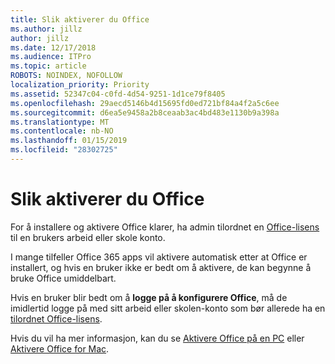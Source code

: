 ```yaml
---
title: Slik aktiverer du Office
ms.author: jillz
author: jillz
ms.date: 12/17/2018
ms.audience: ITPro
ms.topic: article
ROBOTS: NOINDEX, NOFOLLOW
localization_priority: Priority
ms.assetid: 52347c04-c0fd-4d54-9251-1d1ce79f8405
ms.openlocfilehash: 29aecd5146b4d15695fd0ed721bf84a4f2a5c6ee
ms.sourcegitcommit: d6ea5e9458a2b8ceaab3ac4bd483e1130b9a398a
ms.translationtype: MT
ms.contentlocale: nb-NO
ms.lasthandoff: 01/15/2019
ms.locfileid: "28302725"
---
```

# <a name="how-to-activate-office"></a>Slik aktiverer du Office

For å installere og aktivere Office klarer, ha admin tilordnet en [Office-lisens](https://docs.microsoft.com/office365/admin/subscriptions-and-billing/assign-licenses-to-users) til en brukers arbeid eller skole konto. 
  
I mange tilfeller Office 365 apps vil aktivere automatisk etter at Office er installert, og hvis en bruker ikke er bedt om å aktivere, de kan begynne å bruke Office umiddelbart.
  
Hvis en bruker blir bedt om å **logge på å konfigurere Office**, må de imidlertid logge på med sitt arbeid eller skolen-konto som bør allerede ha en [tilordnet Office-lisens](https://support.office.com/article/f8ab5e25-bf3f-4a47-b264-174b1ee925fd.aspx).
  
Hvis du vil ha mer informasjon, kan du se [Aktivere Office på en PC](https://support.office.com/article/5bd38f38-db92-448b-a982-ad170b1e187e.aspx) eller [Aktivere Office for Mac](https://support.office.com/article/7f6646b1-bb14-422a-9ad4-a53410fcefb2.aspx).
  

